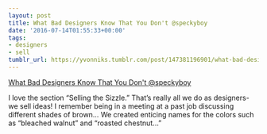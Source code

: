 ```yaml
---
layout: post
title: What Bad Designers Know That You Don't @speckyboy
date: '2016-07-14T01:55:33+00:00'
tags:
- designers
- sell
tumblr_url: https://yvonniks.tumblr.com/post/147381196901/what-bad-designers-know-that-you-dont-speckyboy
---
```

[What Bad Designers Know That You Don't @speckyboy](https://speckyboy.com/2016/07/01/bad-designers-know/)  

I love the section “Selling the Sizzle.” That’s really all we do as designers- we sell ideas! I remember being in a meeting at a past job discussing different shades of brown… We created enticing names for the colors such as “bleached walnut” and “roasted chestnut…”
